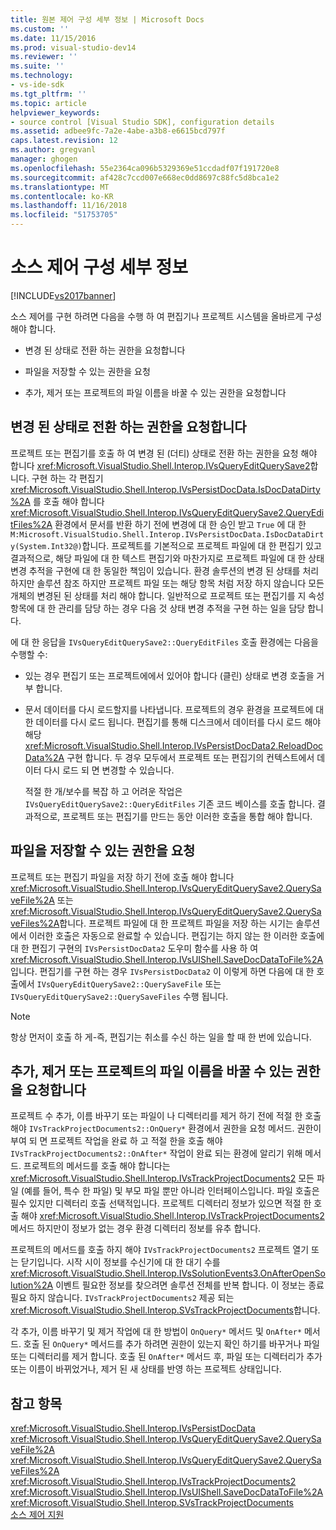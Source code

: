 ```yaml
---
title: 원본 제어 구성 세부 정보 | Microsoft Docs
ms.custom: ''
ms.date: 11/15/2016
ms.prod: visual-studio-dev14
ms.reviewer: ''
ms.suite: ''
ms.technology:
- vs-ide-sdk
ms.tgt_pltfrm: ''
ms.topic: article
helpviewer_keywords:
- source control [Visual Studio SDK], configuration details
ms.assetid: adbee9fc-7a2e-4abe-a3b8-e6615bcd797f
caps.latest.revision: 12
ms.author: gregvanl
manager: ghogen
ms.openlocfilehash: 55e2364ca096b5329369e51ccdadf07f191720e8
ms.sourcegitcommit: af428c7ccd007e668ec0dd8697c88fc5d8bca1e2
ms.translationtype: MT
ms.contentlocale: ko-KR
ms.lasthandoff: 11/16/2018
ms.locfileid: "51753705"
---
```

# <a name="source-control-configuration-details"></a>소스 제어 구성 세부 정보
[!INCLUDE[vs2017banner](../../includes/vs2017banner.md)]

소스 제어를 구현 하려면 다음을 수행 하 여 편집기나 프로젝트 시스템을 올바르게 구성 해야 합니다.  
  
-   변경 된 상태로 전환 하는 권한을 요청합니다  
  
-   파일을 저장할 수 있는 권한을 요청  
  
-   추가, 제거 또는 프로젝트의 파일 이름을 바꿀 수 있는 권한을 요청합니다  
  
## <a name="request-permission-to-transition-to-changed-state"></a>변경 된 상태로 전환 하는 권한을 요청합니다  
 프로젝트 또는 편집기를 호출 하 여 변경 된 (더티) 상태로 전환 하는 권한을 요청 해야 합니다 <xref:Microsoft.VisualStudio.Shell.Interop.IVsQueryEditQuerySave2>합니다. 구현 하는 각 편집기 <xref:Microsoft.VisualStudio.Shell.Interop.IVsPersistDocData.IsDocDataDirty%2A> 를 호출 해야 합니다 <xref:Microsoft.VisualStudio.Shell.Interop.IVsQueryEditQuerySave2.QueryEditFiles%2A> 환경에서 문서를 반환 하기 전에 변경에 대 한 승인 받고 `True` 에 대 한 `M:Microsoft.VisualStudio.Shell.Interop.IVsPersistDocData.IsDocDataDirty(System.Int32@)`합니다. 프로젝트를 기본적으로 프로젝트 파일에 대 한 편집기 있고 결과적으로, 해당 파일에 대 한 텍스트 편집기와 마찬가지로 프로젝트 파일에 대 한 상태 변경 추적을 구현에 대 한 동일한 책임이 있습니다. 환경 솔루션의 변경 된 상태를 처리 하지만 솔루션 참조 하지만 프로젝트 파일 또는 해당 항목 처럼 저장 하지 않습니다 모든 개체의 변경된 된 상태를 처리 해야 합니다. 일반적으로 프로젝트 또는 편집기를 지 속성 항목에 대 한 관리를 담당 하는 경우 다음 것 상태 변경 추적을 구현 하는 일을 담당 합니다.  
  
 에 대 한 응답을 `IVsQueryEditQuerySave2::QueryEditFiles` 호출 환경에는 다음을 수행할 수:  
  
- 있는 경우 편집기 또는 프로젝트에에서 있어야 합니다 (클린) 상태로 변경 호출을 거부 합니다.  
  
- 문서 데이터를 다시 로드할지를 나타냅니다. 프로젝트의 경우 환경을 프로젝트에 대 한 데이터를 다시 로드 됩니다. 편집기를 통해 디스크에서 데이터를 다시 로드 해야 해당 <xref:Microsoft.VisualStudio.Shell.Interop.IVsPersistDocData2.ReloadDocData%2A> 구현 합니다. 두 경우 모두에서 프로젝트 또는 편집기의 컨텍스트에서 데이터 다시 로드 되 면 변경할 수 있습니다.  
  
  적절 한 개/보수를 복잡 하 고 어려운 작업은 `IVsQueryEditQuerySave2::QueryEditFiles` 기존 코드 베이스를 호출 합니다. 결과적으로, 프로젝트 또는 편집기를 만드는 동안 이러한 호출을 통합 해야 합니다.  
  
## <a name="request-permission-to-save-a-file"></a>파일을 저장할 수 있는 권한을 요청  
 프로젝트 또는 편집기 파일을 저장 하기 전에 호출 해야 합니다 <xref:Microsoft.VisualStudio.Shell.Interop.IVsQueryEditQuerySave2.QuerySaveFile%2A> 또는 <xref:Microsoft.VisualStudio.Shell.Interop.IVsQueryEditQuerySave2.QuerySaveFiles%2A>합니다. 프로젝트 파일에 대 한 프로젝트 파일을 저장 하는 시기는 솔루션에서 이러한 호출은 자동으로 완료할 수 있습니다. 편집기는 하지 않는 한 이러한 호출에 대 한 편집기 구현의 `IVsPersistDocData2` 도우미 함수를 사용 하 여 <xref:Microsoft.VisualStudio.Shell.Interop.IVsUIShell.SaveDocDataToFile%2A>입니다. 편집기를 구현 하는 경우 `IVsPersistDocData2` 이 이렇게 하면 다음에 대 한 호출에서 `IVsQueryEditQuerySave2::QuerySaveFile` 또는 `IVsQueryEditQuerySave2::QuerySaveFiles` 수행 됩니다.  
  
> [!NOTE]
>  항상 먼저이 호출 하 게-즉, 편집기는 취소를 수신 하는 일을 할 때 한 번에 있습니다.  
  
## <a name="request-permission-to-add-remove-or-rename-files-in-the-project"></a>추가, 제거 또는 프로젝트의 파일 이름을 바꿀 수 있는 권한을 요청합니다  
 프로젝트 수 추가, 이름 바꾸기 또는 파일이 나 디렉터리를 제거 하기 전에 적절 한 호출 해야 `IVsTrackProjectDocuments2::OnQuery*` 환경에서 권한을 요청 메서드. 권한이 부여 되 면 프로젝트 작업을 완료 하 고 적절 한을 호출 해야 `IVsTrackProjectDocuments2::OnAfter*` 작업이 완료 되는 환경에 알리기 위해 메서드. 프로젝트의 메서드를 호출 해야 합니다는 <xref:Microsoft.VisualStudio.Shell.Interop.IVsTrackProjectDocuments2> 모든 파일 (예를 들어, 특수 한 파일) 및 부모 파일 뿐만 아니라 인터페이스입니다. 파일 호출은 필수 있지만 디렉터리 호출 선택적입니다. 프로젝트 디렉터리 정보가 있으면 적절 한 호출 해야 <xref:Microsoft.VisualStudio.Shell.Interop.IVsTrackProjectDocuments2> 메서드 하지만이 정보가 없는 경우 환경 디렉터리 정보를 유추 합니다.  
  
 프로젝트의 메서드를 호출 하지 해야 `IVsTrackProjectDocuments2` 프로젝트 열기 또는 닫기입니다. 시작 시이 정보를 수신기에 대 한 대기 수를 <xref:Microsoft.VisualStudio.Shell.Interop.IVsSolutionEvents3.OnAfterOpenSolution%2A> 이벤트 필요한 정보를 찾으려면 솔루션 전체를 반복 합니다. 이 정보는 종료 필요 하지 않습니다. `IVsTrackProjectDocuments2` 제공 되는 <xref:Microsoft.VisualStudio.Shell.Interop.SVsTrackProjectDocuments>합니다.  
  
 각 추가, 이름 바꾸기 및 제거 작업에 대 한 방법이 `OnQuery*` 메서드 및 `OnAfter*` 메서드. 호출 된 `OnQuery*` 메서드를 추가 하려면 권한이 있는지 확인 하기를 바꾸거나 파일 또는 디렉터리를 제거 합니다. 호출 된 `OnAfter*` 메서드 후, 파일 또는 디렉터리가 추가 또는 이름이 바뀌었거나, 제거 된 새 상태를 반영 하는 프로젝트 상태입니다.  
  
## <a name="see-also"></a>참고 항목  
 <xref:Microsoft.VisualStudio.Shell.Interop.IVsPersistDocData>   
 <xref:Microsoft.VisualStudio.Shell.Interop.IVsQueryEditQuerySave2.QuerySaveFile%2A>   
 <xref:Microsoft.VisualStudio.Shell.Interop.IVsQueryEditQuerySave2.QuerySaveFiles%2A>   
 <xref:Microsoft.VisualStudio.Shell.Interop.IVsTrackProjectDocuments2>   
 <xref:Microsoft.VisualStudio.Shell.Interop.IVsUIShell.SaveDocDataToFile%2A>   
 <xref:Microsoft.VisualStudio.Shell.Interop.SVsTrackProjectDocuments>   
 [소스 제어 지원](../../extensibility/internals/supporting-source-control.md)

